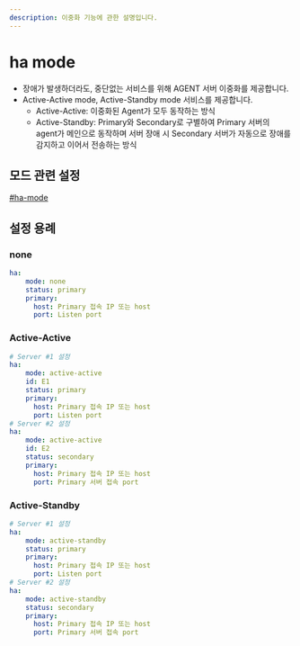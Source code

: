 ```yaml
---
description: 이중화 기능에 관한 설명입니다.
---
```


# ha mode

* 장애가 발생하더라도, 중단없는 서비스를 위해 AGENT 서버 이중화를 제공합니다.
* Active-Active mode, Active-Standby mode 서비스를 제공합니다.
  * Active-Active: 이중화된 Agent가 모두 동작하는 방식
  * Active-Standby: Primary와 Secondary로 구별하여 Primary 서버의 agent가 메인으로 동작하며 서버 장애 시 Secondary 서버가 자동으로 장애를 감지하고 이어서 전송하는 방식

## 모드 관련 설정

[#ha-mode](../undefined-2/message-configuration.md#ha-mode "mention")

## 설정 용례

### none

```yaml
ha: 
    mode: none
    status: primary
    primary: 
      host: Primary 접속 IP 또는 host
      port: Listen port
```

### Active-Active

```yaml
# Server #1 설정
ha: 
    mode: active-active
    id: E1
    status: primary
    primary: 
      host: Primary 접속 IP 또는 host
      port: Listen port
# Server #2 설정
ha: 
    mode: active-active
    id: E2
    status: secondary
    primary: 
      host: Primary 접속 IP 또는 host
      port: Primary 서버 접속 port
```

### Active-Standby

```yaml
# Server #1 설정
ha: 
    mode: active-standby
    status: primary
    primary: 
      host: Primary 접속 IP 또는 host
      port: Listen port
# Server #2 설정
ha: 
    mode: active-standby
    status: secondary
    primary: 
      host: Primary 접속 IP 또는 host
      port: Primary 서버 접속 port
```
